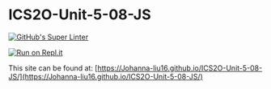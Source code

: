 # ICS2O-Unit-5-08-JS

[![GitHub's Super Linter](https://github.com/Johanna-liu16/ICS2O-Unit-5-08-JS/workflows/Johanna%20Liu's%20Super%20Linter/badge.svg)](https://github.com/Johanna-liu16/ICS2O-Unit-5-08-JS/actions)

[![Run on Repl.it](https://repl.it/badge/github/Johanna-liu16/ICS2O-Unit-5-08-JS)](https://repl.it/github/Johanna-liu16/ICS2O-Unit-5-08-JS)

This site can be found at: [https://Johanna-liu16.github.io/ICS2O-Unit-5-08-JS/](https://Johanna-liu16.github.io/ICS2O-Unit-5-08-JS/)
